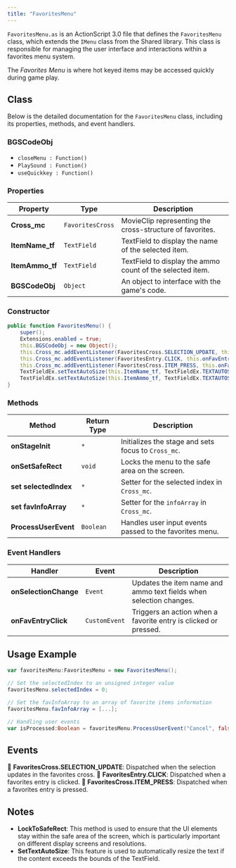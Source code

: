 ```yaml
---
title: "FavoritesMenu"
---
```


`FavoritesMenu.as` is an ActionScript 3.0 file that defines the `FavoritesMenu` class, which extends the `IMenu` class from the Shared library.
This class is responsible for managing the user interface and interactions within a favorites menu system.

The *Favorites Menu* is where hot keyed items may be accessed quickly during game play.


## Class
Below is the detailed documentation for the `FavoritesMenu` class, including its properties, methods, and event handlers.


### BGSCodeObj
* `closeMenu : Function()`
* `PlaySound : Function()`
* `useQuickkey : Function()`


### Properties

| Property | Type | Description |
|----------|------|-------------|
| **Cross_mc** | `FavoritesCross` | MovieClip representing the cross-structure of favorites. |
| **ItemName_tf** | `TextField` | TextField to display the name of the selected item. |
| **ItemAmmo_tf** | `TextField` | TextField to display the ammo count of the selected item. |
| **BGSCodeObj** | `Object` | An object to interface with the game's code. |


### Constructor

```actionscript
public function FavoritesMenu() {
    super();
    Extensions.enabled = true;
    this.BGSCodeObj = new Object();
    this.Cross_mc.addEventListener(FavoritesCross.SELECTION_UPDATE, this.onSelectionChange);
    this.Cross_mc.addEventListener(FavoritesEntry.CLICK, this.onFavEntryClick);
    this.Cross_mc.addEventListener(FavoritesCross.ITEM_PRESS, this.onFavEntryClick);
    TextFieldEx.setTextAutoSize(this.ItemName_tf, TextFieldEx.TEXTAUTOSZ_SHRINK);
    TextFieldEx.setTextAutoSize(this.ItemAmmo_tf, TextFieldEx.TEXTAUTOSZ_SHRINK);
}
```


### Methods

| Method | Return Type | Description |
|--------|-------------|-------------|
| **onStageInit** | `*` | Initializes the stage and sets focus to `Cross_mc`. |
| **onSetSafeRect** | `void` | Locks the menu to the safe area on the screen. |
| **set selectedIndex** | `*` | Setter for the selected index in `Cross_mc`. |
| **set favInfoArray** | `*` | Setter for the `infoArray` in `Cross_mc`. |
| **ProcessUserEvent** | `Boolean` | Handles user input events passed to the favorites menu. |


### Event Handlers

| Handler | Event | Description |
|---------|-------|-------------|
| **onSelectionChange** | `Event` | Updates the item name and ammo text fields when selection changes. |
| **onFavEntryClick** | `CustomEvent` | Triggers an action when a favorite entry is clicked or pressed. |


## Usage Example

```actionscript
var favoritesMenu:FavoritesMenu = new FavoritesMenu();

// Set the selectedIndex to an unsigned integer value
favoritesMenu.selectedIndex = 0;

// Set the favInfoArray to an array of favorite items information
favoritesMenu.favInfoArray = [...];

// Handling user events
var isProcessed:Boolean = favoritesMenu.ProcessUserEvent("Cancel", false);
```

## Events
💠 **FavoritesCross.SELECTION_UPDATE**: Dispatched when the selection updates in the favorites cross.
💠 **FavoritesEntry.CLICK**: Dispatched when a favorites entry is clicked.
💠 **FavoritesCross.ITEM_PRESS**: Dispatched when a favorites entry is pressed.


## Notes
- **LockToSafeRect**: This method is used to ensure that the UI elements stay within the safe area of the screen, which is particularly important on different display screens and resolutions.
- **SetTextAutoSize**: This feature is used to automatically resize the text if the content exceeds the bounds of the TextField.
